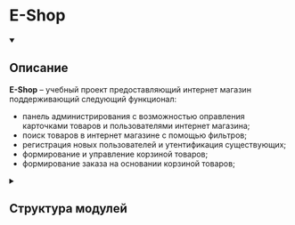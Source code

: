 # E-Shop

<details open=""><summary><h2>Описание</h2></summary>
  <div>
    <b>E-Shop</b> &ndash; учебный проект предоставляющий интернет магазин поддерживающий следующий функционал:
    <ul>
        <li>панель администрирования с возможностью оправления карточками товаров и пользователями интернет магазина;</li>
        <li>поиск товаров в интернет магазине с помощью фильтров;</li>
        <li>регистрация новых пользователей и утентификация существующих;</li>
        <li>формирование и управление корзиной товаров;</li>
        <li>формирование заказа на основании корзиной товаров;</li>
    </ul>
  </div>
<details><summary><h2>Структура модулей</h2></summary>
<table>
<tr>
<th>Директория</th>
<th>Описание</th>
<th>Стек технологий</th>
</tr>
<tr>
<td>picture-service</td>
<td>Модуль хранения изображений</td>
<td>Spring MVC</td>
</tr>
<tr>
<td>picture-service-app</td>
<td>Сервис хранения изображений</td>
<td>Spring Boot</td>
</tr>
<tr>
<td>shop-admin-app</td>
<td>Панель администрирования</td>
<td>Spring MVC, Spring Security, Thymeleaf</td>
</tr>
<tr>
<td>shop-backend-api-app</td>
<td>Web-сервер</td>
<td>REST API, Spring Security, RabbitMQ, WebSocket</td>
</tr>
<tr>
<td>shop-database</td>
<td>База данных интернет магазина</td>
<td>Spring Data, Hibernate, MySQL, Liquibase</td>
</tr>
<tr>
<td>shop-delivery-service</td>
<td>Сервис рассылки статуса заказа</td>
<td>RabbitMQ</td>
</tr>
<tr>
<td>shop-dto</td>
<td>Модуль DTO</td>
<td>ModelMapper</td>
</tr>
<tr>
<td>shop-frontend-app</td>
<td>Клиентская сторона пользовательского интерфейса</td>
<td>AngularJS</td>
</tr>
<tr>
<td>shop-session-storage</td>
<td>База данных сессии</td>
<td>Redis</td>
</tr>
<tr>
<td>shop-ui-tests</td>
<td>Модуль UI-тестов</td>
<td>Selenium, Cucumber</td>
</tr>
<tr>
<td>spring-cloud-config</td>
<td>Config сервер</td>
<td>Spring Cloud</td>
</tr>
<tr>
<td>spring-cloud-gateway</td>
<td>Шлюз микросервисов</td>
<td>Spring Cloud</td>
</tr>
<tr>
<td>spring-eureka</td>
<td>Discovery сервер</td>
<td>Spring Cloud</td>
</tr>
<tr>
<td>spring-integration-price</td>
<td>Сервис загрузки товаров из CSV файла</td>
<td>Spring Integration</td>
</tr>
</table>
</details>
